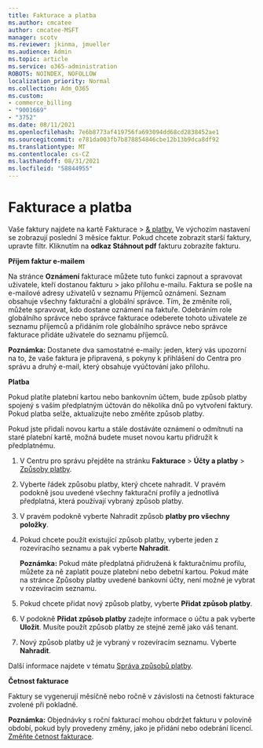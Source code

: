 ```yaml
---
title: Fakturace a platba
ms.author: cmcatee
author: cmcatee-MSFT
manager: scotv
ms.reviewer: jkinma, jmueller
ms.audience: Admin
ms.topic: article
ms.service: o365-administration
ROBOTS: NOINDEX, NOFOLLOW
localization_priority: Normal
ms.collection: Adm_O365
ms.custom:
- commerce_billing
- "9001669"
- "3752"
ms.date: 08/11/2021
ms.openlocfilehash: 7e6b8773af419756fa693094dd68cd2838452ae1
ms.sourcegitcommit: e781da003fb7b878854846cbe12b13b9dca8df92
ms.translationtype: MT
ms.contentlocale: cs-CZ
ms.lasthandoff: 08/31/2021
ms.locfileid: "58844955"
---
```

# <a name="billing-and-payment"></a>Fakturace a platba

Vaše faktury najdete na kartě Fakturace  >  [& platby.](https://go.microsoft.com/fwlink/p/?linkid=848039)  Ve výchozím nastavení se zobrazují poslední 3 měsíce faktur.  Pokud chcete zobrazit starší faktury, upravte filtr.  Kliknutím na **odkaz Stáhnout pdf** fakturu zobrazíte fakturu.

**Příjem faktur e-mailem**

Na stránce **Oznámení** fakturace můžete tuto funkci zapnout a spravovat uživatele, kteří dostanou fakturu  >  [](https://go.microsoft.com/fwlink/p/?linkid=853212) jako přílohu e-mailu.  Faktura se pošle na e-mailové adresy uživatelů v seznamu Příjemců oznámení. Seznam obsahuje všechny fakturační a globální správce.  Tím, že změníte roli, můžete spravovat, kdo dostane oznámení na faktuře.  Odebráním role globálního správce nebo správce fakturace odeberete tohoto uživatele ze seznamu příjemců a přidáním role globálního správce nebo správce fakturace přidáte uživatele do seznamu příjemců.

**Poznámka:** Dostanete dva samostatné e-maily: jeden, který vás upozorní na to, že vaše faktura je připravená, s pokyny k přihlášení do Centra pro správu a druhý e-mail, který obsahuje vyúčtování jako přílohu.

**Platba**

Pokud platíte platební kartou nebo bankovním účtem, bude způsob platby spojený s vaším předplatným účtován do několika dnů po vytvoření faktury. Pokud platba selže, aktualizujte nebo změňte způsob platby.

Pokud jste přidali novou kartu a stále dostáváte oznámení o odmítnutí na staré platební kartě, možná budete muset novou kartu přidružit k předplatnému.

1. V Centru pro správu přejděte na stránku **Fakturace**  >  **Účty a platby** > [Způsoby platby](https://go.microsoft.com/fwlink/p/?linkid=2018806).

2. Vyberte řádek způsobu platby, který chcete nahradit. V pravém podokně jsou uvedené všechny fakturační profily a jednotlivá předplatná, která používají vybraný způsob platby.

3. V pravém podokně vyberte Nahradit způsob **platby pro všechny položky**.

4. Pokud chcete použít existující způsob platby, vyberte jeden z rozevíracího seznamu a pak vyberte **Nahradit**.

    **Poznámka:** Pokud máte předplatná přidružená k fakturačnímu profilu, můžete za ně zaplatit pouze platební nebo debetní kartou. Pokud máte na stránce  Způsoby platby uvedené bankovní účty, není možné je vybrat v rozevíracím seznamu.

5. Pokud chcete přidat nový způsob platby, vyberte **Přidat způsob platby**.

6. V podokně **Přidat způsob platby** zadejte informace o účtu a pak vyberte **Uložit**. Musíte použít způsob platby ze stejné země jako váš tenant.

7. Nový způsob platby už je vybraný v rozevíracím seznamu. Vyberte **Nahradit**.

Další informace najdete v tématu [Správa způsobů platby](https://docs.microsoft.com/microsoft-365/commerce/billing-and-payments/manage-payment-methods).

**Četnost fakturace**

Faktury se vygenerují měsíčně nebo ročně v závislosti na četnosti fakturace zvolené při pokladně.  

**Poznámka:** Objednávky s roční fakturací mohou obdržet fakturu v polovině období, pokud byly provedeny změny, jako je přidání nebo odebrání licencí. [Změňte četnost fakturace](https://docs.microsoft.com/microsoft-365/commerce/billing-and-payments/change-payment-frequency).
